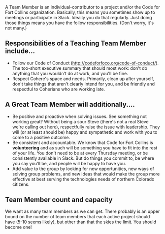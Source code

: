 A Team Member is an individual-contributor to a project and/or the Code for Fort Collins organization. Basically, this means you sometimes show up to meetings or participate in Slack. Ideally you do that regularly. Just doing those things means you have the follow responsibilities. (Don't worry, it's not many.)

## Responsibilities of a Teaching Team Member include...

* Follow our Code of Conduct (http://codeforfoco.org/code-of-conduct/). The too-short executive summary that should most work: don't do anything that you wouldn't do at work, and you'll be fine. 
* Respect Cohere's space and needs. Primarily, clean up after yourself, don't take things that aren't clearly intend for you, and be friendly and respectful to Coherians who are working late.

## A Great Team Member will additionally....

* Be positive and proactive when solving issues. See something not working great? Without being a sour Steve (there's not a real Steve we're calling out here), respectfully raise the issue with leadership. They will (or at least should be) happy and sympathetic and work with you to come to a positive outcome.
* Be consistent and accountable. We know that Code for Fort Collins is **volunteering** and as such will be something you have to fit into the rest of your life. You don't need to be at every Thursday meeting, or be consistently available in Slack. But do things you commit to, be where you say you'll be, and people will be happy to have you.
* Add value to the group by looking for new opportunities, new ways of solving group problems, and new ideas that would make the group more effective at best serving the technologies needs of northern Colorado citizens.

## Team Member count and capacity

We want as many team members as we can get. There probably is an upper bound on the number of team members that each active project should have (5-10 seems likely), but other than that the skies the limit. You should become one!
